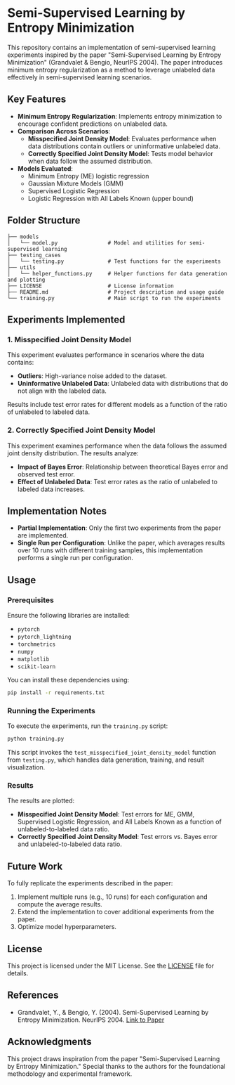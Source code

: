 # Semi-Supervised Learning by Entropy Minimization

This repository contains an implementation of semi-supervised learning experiments inspired by the paper "Semi-Supervised Learning by Entropy Minimization" (Grandvalet & Bengio, NeurIPS 2004). The paper introduces minimum entropy regularization as a method to leverage unlabeled data effectively in semi-supervised learning scenarios.

## Key Features

- **Minimum Entropy Regularization**: Implements entropy minimization to encourage confident predictions on unlabeled data.
- **Comparison Across Scenarios**:
  - **Misspecified Joint Density Model**: Evaluates performance when data distributions contain outliers or uninformative unlabeled data.
  - **Correctly Specified Joint Density Model**: Tests model behavior when data follow the assumed distribution.
- **Models Evaluated**:
  - Minimum Entropy (ME) logistic regression
  - Gaussian Mixture Models (GMM)
  - Supervised Logistic Regression
  - Logistic Regression with All Labels Known (upper bound)

## Folder Structure

```
├── models
│   └── model.py                # Model and utilities for semi-supervised learning
├── testing_cases
│   └── testing.py              # Test functions for the experiments
├── utils
│   └── helper_functions.py     # Helper functions for data generation and plotting
├── LICENSE                     # License information
├── README.md                   # Project description and usage guide
└── training.py                 # Main script to run the experiments
```

## Experiments Implemented

### 1. Misspecified Joint Density Model
This experiment evaluates performance in scenarios where the data contains:
- **Outliers**: High-variance noise added to the dataset.
- **Uninformative Unlabeled Data**: Unlabeled data with distributions that do not align with the labeled data.

Results include test error rates for different models as a function of the ratio of unlabeled to labeled data.

### 2. Correctly Specified Joint Density Model
This experiment examines performance when the data follows the assumed joint density distribution. The results analyze:
- **Impact of Bayes Error**: Relationship between theoretical Bayes error and observed test error.
- **Effect of Unlabeled Data**: Test error rates as the ratio of unlabeled to labeled data increases.

## Implementation Notes

- **Partial Implementation**: Only the first two experiments from the paper are implemented.
- **Single Run per Configuration**: Unlike the paper, which averages results over 10 runs with different training samples, this implementation performs a single run per configuration.

## Usage

### Prerequisites

Ensure the following libraries are installed:
- `pytorch`
- `pytorch_lightning`
- `torchmetrics`
- `numpy`
- `matplotlib`
- `scikit-learn`

You can install these dependencies using:
```bash
pip install -r requirements.txt
```

### Running the Experiments

To execute the experiments, run the `training.py` script:
```bash
python training.py
```

This script invokes the `test_misspecified_joint_density_model` function from `testing.py`, which handles data generation, training, and result visualization.

### Results

The results are plotted:
- **Misspecified Joint Density Model**: Test errors for ME, GMM, Supervised Logistic Regression, and All Labels Known as a function of unlabeled-to-labeled data ratio.
- **Correctly Specified Joint Density Model**: Test errors vs. Bayes error and unlabeled-to-labeled data ratio.

## Future Work

To fully replicate the experiments described in the paper:
1. Implement multiple runs (e.g., 10 runs) for each configuration and compute the average results.
2. Extend the implementation to cover additional experiments from the paper.
3. Optimize model hyperparameters.

## License

This project is licensed under the MIT License. See the [LICENSE](./LICENSE) file for details.

## References

- Grandvalet, Y., & Bengio, Y. (2004). Semi-Supervised Learning by Entropy Minimization. NeurIPS 2004. [Link to Paper](https://proceedings.neurips.cc/paper_files/paper/2004/file/96f2b50b5d3613adf9c27049b2a888c7-Paper.pdf)

## Acknowledgments

This project draws inspiration from the paper "Semi-Supervised Learning by Entropy Minimization." Special thanks to the authors for the foundational methodology and experimental framework.
